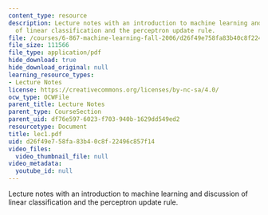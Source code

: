 ```yaml
---
content_type: resource
description: Lecture notes with an introduction to machine learning and discussion
  of linear classification and the perceptron update rule.
file: /courses/6-867-machine-learning-fall-2006/d26f49e758fa83b40c8f22496c857f14_lec1.pdf
file_size: 111566
file_type: application/pdf
hide_download: true
hide_download_original: null
learning_resource_types:
- Lecture Notes
license: https://creativecommons.org/licenses/by-nc-sa/4.0/
ocw_type: OCWFile
parent_title: Lecture Notes
parent_type: CourseSection
parent_uid: df76e597-6023-f703-940b-1629dd549ed2
resourcetype: Document
title: lec1.pdf
uid: d26f49e7-58fa-83b4-0c8f-22496c857f14
video_files:
  video_thumbnail_file: null
video_metadata:
  youtube_id: null
---
```

Lecture notes with an introduction to machine learning and discussion of linear classification and the perceptron update rule.